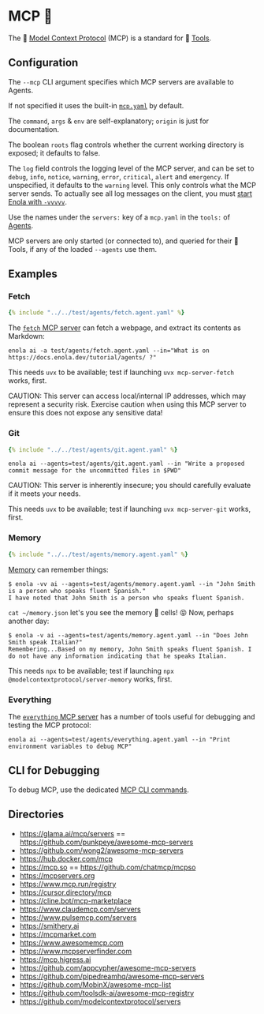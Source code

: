 <!--
    SPDX-License-Identifier: Apache-2.0

    Copyright 2025 The Enola <https://enola.dev> Authors

    Licensed under the Apache License, Version 2.0 (the "License");
    you may not use this file except in compliance with the License.
    You may obtain a copy of the License at

        https://www.apache.org/licenses/LICENSE-2.0

    Unless required by applicable law or agreed to in writing, software
    distributed under the License is distributed on an "AS IS" BASIS,
    WITHOUT WARRANTIES OR CONDITIONS OF ANY KIND, either express or implied.
    See the License for the specific language governing permissions and
    limitations under the License.
-->

# MCP 🔱

The 🔱 [Model Context Protocol](https://modelcontextprotocol.io) (MCP) is a standard for 🧰 [Tools](tool.md).

## Configuration

The `--mcp` CLI argument specifies which MCP servers are available to Agents.

If not specified it uses the built-in [`mcp.yaml`](https://github.com/enola-dev/enola/blob/main/models/enola.dev/ai/mcp.yaml) by default.

The `command`, `args` & `env` are self-explanatory; `origin` is just for documentation.

<!-- TODO Document type, url, headers, timeout - once that's tested to work... -->

<!-- TODO Document input, once that's implemented... -->

The boolean `roots` flag controls whether the current working directory is exposed; it defaults to false.

The `log` field controls the logging level of the MCP server, and can be set to `debug`, `info`, `notice`, `warning`, `error`, `critical`, `alert` and `emergency`. If unspecified, it defaults to the `warning` level. This only controls what the MCP server sends. To actually see all log messages on the client, you must [start Enola with `-vvvvv`](../use/log/index.md).

Use the names under the `servers:` key of a `mcp.yaml` in the `tools:` of [Agents](agent.md).

MCP servers are only started (or connected to), and queried for their 🧰 Tools, if any of the loaded `--agents` use them.

<!--
    ## Recommended

    TODO

    Zapier
    Google Mail & Calendar & Drive!
    RAG with Pinecone, LlamaIndex?
    OpenAPI (HF)?
-->

## Examples

<!-- Generate these, from an example prompt in YAML... -->

### Fetch

```yaml
{% include "../../test/agents/fetch.agent.yaml" %}
```

The [`fetch` MCP server](https://github.com/modelcontextprotocol/servers/tree/main/src/fetch) can fetch a webpage, and extract its contents as Markdown:

```shell
enola ai -a test/agents/fetch.agent.yaml --in="What is on https://docs.enola.dev/tutorial/agents/ ?"
```

This needs `uvx` to be available; test if launching `uvx mcp-server-fetch` works, first.

CAUTION: This server can access local/internal IP addresses, which may represent a security risk.
Exercise caution when using this MCP server to ensure this does not expose any sensitive data!

### Git

```yaml
{% include "../../test/agents/git.agent.yaml" %}
```

```shell
enola ai --agents=test/agents/git.agent.yaml --in "Write a proposed commit message for the uncommitted files in $PWD"
```

CAUTION: This server is inherently insecure; you should carefully evaluate if it meets your needs.

This needs `uvx` to be available; test if launching `uvx mcp-server-git` works, first.

### Memory

```yaml
{% include "../../test/agents/memory.agent.yaml" %}
```

[Memory](https://github.com/modelcontextprotocol/servers/tree/main/src/memory) can remember things:

```shell
$ enola -vv ai --agents=test/agents/memory.agent.yaml --in "John Smith is a person who speaks fluent Spanish."
I have noted that John Smith is a person who speaks fluent Spanish.
```

`cat ~/memory.json` let's you see the memory 🧠 cells! 😝 Now, perhaps another day:

```shell
$ enola -v ai --agents=test/agents/memory.agent.yaml --in "Does John Smith speak Italian?"
Remembering...Based on my memory, John Smith speaks fluent Spanish. I do not have any information indicating that he speaks Italian.
```

This needs `npx` to be available; test if launching `npx @modelcontextprotocol/server-memory` works, first.

### Everything

The [`everything` MCP server](https://github.com/modelcontextprotocol/servers/tree/main/src/everything) has a number of tools useful for debugging and testing the MCP protocol:

```shell
enola ai --agents=test/agents/everything.agent.yaml --in "Print environment variables to debug MCP"
```

## CLI for Debugging

To debug MCP, use the dedicated [MCP CLI commands](../use/mcp/index.md).

## Directories

<!-- TODO Crawl these, and gen. MD pushed to https://github.com/enola-dev/awesome-mcp ... -->

* https://glama.ai/mcp/servers == https://github.com/punkpeye/awesome-mcp-servers
* https://github.com/wong2/awesome-mcp-servers
* https://hub.docker.com/mcp
* https://mcp.so == https://github.com/chatmcp/mcpso
* https://mcpservers.org
* https://www.mcp.run/registry
* https://cursor.directory/mcp
* https://cline.bot/mcp-marketplace
* https://www.claudemcp.com/servers
* https://www.pulsemcp.com/servers
* https://smithery.ai
* https://mcpmarket.com
* https://www.awesomemcp.com
* https://www.mcpserverfinder.com
* https://mcp.higress.ai
* https://github.com/appcypher/awesome-mcp-servers
* https://github.com/pipedreamhq/awesome-mcp-servers
* https://github.com/MobinX/awesome-mcp-list
* https://github.com/toolsdk-ai/awesome-mcp-registry
* https://github.com/modelcontextprotocol/servers

<!-- TODO https://github.com/andrew/ultimate-awesome "MCP" -->
